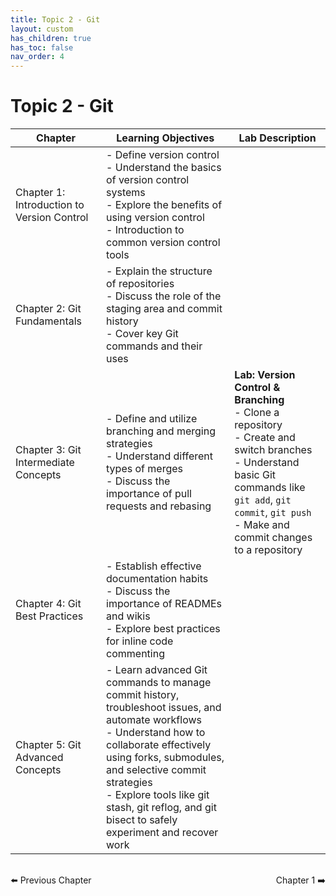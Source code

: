 ```yaml
---
title: Topic 2 - Git
layout: custom
has_children: true
has_toc: false
nav_order: 4
---
```


# Topic 2 - Git

| Chapter | Learning Objectives | Lab Description |
|---------|---------------------|-----------------|
| Chapter 1: Introduction to Version Control | - Define version control<br>- Understand the basics of version control systems<br>- Explore the benefits of using version control<br>- Introduction to common version control tools |  |
| Chapter 2: Git Fundamentals | - Explain the structure of repositories<br>- Discuss the role of the staging area and commit history<br>- Cover key Git commands and their uses |  |
| Chapter 3: Git Intermediate Concepts | - Define and utilize branching and merging strategies<br>- Understand different types of merges<br>- Discuss the importance of pull requests and rebasing | **Lab: Version Control & Branching**<br>- Clone a repository<br>- Create and switch branches<br>- Understand basic Git commands like `git add`, `git commit`, `git push`<br>- Make and commit changes to a repository |
| Chapter 4: Git Best Practices | - Establish effective documentation habits<br>- Discuss the importance of READMEs and wikis<br>- Explore best practices for inline code commenting |  |
| Chapter 5: Git Advanced Concepts | - Learn advanced Git commands to manage commit history, troubleshoot issues, and automate workflows<br>- Understand how to collaborate effectively using forks, submodules, and selective commit strategies<br>- Explore tools like git stash, git reflog, and git bisect to safely experiment and recover work|  |

<div style="display: flex; justify-content: space-between; margin-top: 2rem;">
  <a href="../Topic-1-Software-Dev-and-DevSecOps/chapter-4-intro-to-devsecops/" style="text-decoration: none;">⬅️ Previous Chapter</a>
  <a href="./chapter-1-version-control" style="text-decoration: none;">Chapter 1 ➡️</a>
</div>